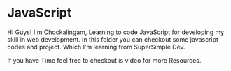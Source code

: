 # JavaScript

Hi Guys!
I'm Chockalingam, Learning to code JavaScript for developing my skill in web development. In this folder you can checkout some javascript codes and project. Which I'm learning from SuperSimple Dev.

If you have Time feel free to checkout is video for more Resources.